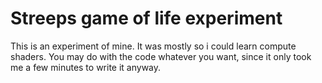 # Streeps game of life experiment
This is an experiment of mine. It was mostly so i could learn compute shaders.
You may do with the code whatever you want, since it only took me a few minutes to write it anyway.
